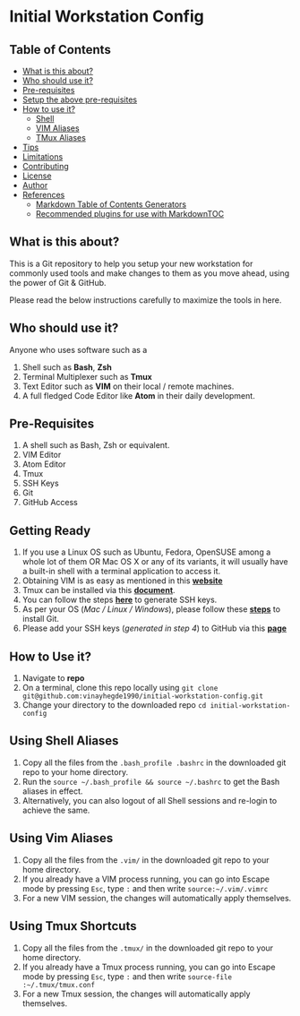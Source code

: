Initial Workstation Config
======================

## Table of Contents
- [What is this about?](#what-is-this-about)
- [Who should use it?](#who-should-use-it)
- [Pre-requisites](#pre-requisites)
 - [Setup the above pre-requisites](#getting-ready)
 - [How to use it?](#how-to-use-it)
    - [Shell](#using-shell-aliases)
    - [VIM Aliases](#using-vim-aliases)
    - [TMux Aliases](#using-tmux-shortcuts)
- [Tips](#tips)
- [Limitations](#limitations)
- [Contributing](#contributing)
- [License](#license)
- [Author](#author)
- [References](#references)
    - [Markdown Table of Contents Generators](#markdown-table-of-contents-generators)
    - [Recommended plugins for use with MarkdownTOC](#recommended-plugins-for-use-with-markdowntoc)

## What is this about?
This is a Git repository to help you setup your new workstation for commonly used tools and make changes to them as you move ahead, using the power of Git & GitHub.

Please read the below instructions carefully to maximize the tools in here.


## Who should use it?
Anyone who uses software such as a 
1. Shell such as **Bash**, **Zsh**
2. Terminal Multiplexer such as **Tmux**
3. Text Editor such as **VIM** on their local / remote machines.
4. A full fledged Code Editor like **Atom** in their daily development.


## Pre-Requisites
1. A shell such as Bash, Zsh or equivalent.
2. VIM Editor
3. Atom Editor
3. Tmux
4. SSH Keys
5. Git 
6. GitHub Access


## Getting Ready
1. If you use a Linux OS such as Ubuntu, Fedora, OpenSUSE among a whole lot of them OR Mac OS X or any of its variants, it will usually have a built-in shell with a terminal application to access it.
2. Obtaining VIM is as easy as mentioned in this **[website](https://www.sitepoint.com/getting-started-vim/)**
3. Tmux can be installed via this **[document](https://howchoo.com/g/ytkwotvkztq/using-the-iterm-2-and-tmux-integration)**.
4. You can follow the steps [**here**](https://www.ssh.com/ssh/keygen/) to generate SSH keys.
5. As per your OS (*Mac / Linux / Windows*), please follow these **[steps](https://linode.com/docs/development/version-control/how-to-install-git-on-linux-mac-and-windows/)** to install Git.
6. Please add your SSH keys (*generated in step 4*) to GitHub via this **[page](https://help.github.com/articles/generating-a-new-ssh-key-and-adding-it-to-the-ssh-agent/)**


## How to Use it?
1.  Navigate to **repo**
2.  On a terminal, clone this repo locally using 
  `git clone git@github.com:vinayhegde1990/initial-workstation-config.git`
3.  Change your directory to the downloaded repo
  `cd initial-workstation-config`


## Using Shell Aliases
1.  Copy all the files from the `.bash_profile .bashrc` in the downloaded git repo  to your home directory.
2.  Run the `source ~/.bash_profile && source ~/.bashrc` to get the Bash aliases in effect.
3.  Alternatively, you can also logout of all Shell sessions and re-login to achieve the same.


## Using Vim Aliases
1. Copy all the files from the `.vim/` in the downloaded git repo to your home directory.
2. If you already have a VIM process running, you can go into Escape mode by pressing `Esc`, type `:` and then write `source:~/.vim/.vimrc`
3. For a new VIM session, the changes will automatically apply themselves.

## Using Tmux Shortcuts
1. Copy all the files from the `.tmux/` in the downloaded git repo to your home directory.
2. If you already have a Tmux process running, you can go into Escape mode by pressing `Esc`, type `:` and then write `source-file :~/.tmux/tmux.conf`
3. For a new Tmux session, the changes will automatically apply themselves.
